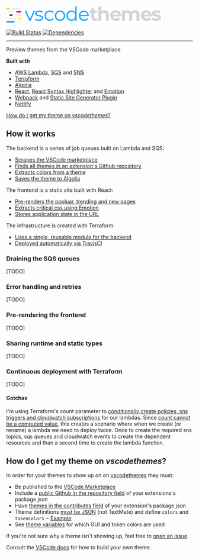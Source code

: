 [![vscodethemes](frontend/assets/logo.png)](https://vscodethemes.com)

[![Build Status](https://travis-ci.org/jschr/vscodethemes.svg?branch=production)](https://travis-ci.org/jschr/vscodethemes)
[![Dependencies](https://david-dm.org/jschr/vscodethemes.svg)](https://david-dm.org/jschr/vscodethemes)

---

Preview themes from the VSCode marketplace.

**Built with**

* [AWS Lambda](https://aws.amazon.com/lambda/),
  [SQS](https://aws.amazon.com/sqs/) and [SNS](https://aws.amazon.com/sns/)
* [Terraform](https://www.terraform.io/)
* [Algolia](https://www.algolia.com/)
* [React](https://reactjs.org/),
  [React Syntax Highlighter](https://github.com/conorhastings/react-syntax-highlighter)
  and [Emotion](https://emotion.sh/)
* [Webpack](https://webpack.js.org/) and
  [Static Site Generator Plugin](https://github.com/markdalgleish/static-site-generator-webpack-plugin)
* [Netlify](https://www.netlify.com/)

[How do I get my theme on _vscodethemes_?](#how-do-i-get-my-theme-on-vscodethemes)

## How it works

The backend is a series of job queues built on Lambda and SQS:

* [Scrapes the VSCode marketplace](backend/jobs/scrapeExtensions.ts)
* [Finds all themes in an extension's Github repository](backend/jobs/extractThemes.ts)
* [Extracts colors from a theme](backend/jobs/extractColors.ts)
* [Saves the theme to Algolia](backend/jobs/saveTheme.ts)

The frontend is a static site built with React:

* [Pre-renders the popluar, trending and new pages](frontend/webpack.config.ts#L69)
* [Extracts critical css using Emotion](frontend/ssr.tsx#L24)
* [Stores application state in the URL](frontend/components/App.tsx#L50)

The infrastructure is created with Terraform:

* [Uses a single, reusable module for the backend](infrastructure/modules/backend)
* [Deployed automatically via TravisCI](.travis.yml#L28)

### Draining the SQS queues

[TODO]

### Error handling and retries

[TODO]

### Pre-rendering the frontend

[TODO]

### Sharing runtime and static types

[TODO]

### Continuous deployment with Terraform

[TODO]

#### Gotchas

I'm using Terraform's count parameter to
[conditionally create policies, sns triggers and cloudwatch subscriptions](infrastructure/modules/backend/lambda/lambda.tf#L42)
for our lambdas. Since
[count cannot be a computed value](https://github.com/hashicorp/terraform/issues/12570),
this creates a scenario where when we create (or rename) a lambda we need to
deploy twice. Once to create the required sns topics, sqs queues and cloudwatch
events to create the dependent resources and than a second time to create the
lambda function.

## How do I get my theme on _vscodethemes_?

In order for your themes to show up on on
[vscodethemes](https://vscodethemes.com) they must:

* Be published to the
  [VSCode Marketplace](https://marketplace.visualstudio.com/search?target=VSCode&category=Themes&sortBy=Downloads)
* Include a
  [public Github in the repository field](https://code.visualstudio.com/docs/extensions/publish-extension#_advanced-usage)
  of your extensions's package.json
* Have
  [themes in the contributes field](https://code.visualstudio.com/docs/extensionAPI/extension-points#_contributesthemes)
  of your extension's package.json
* Theme definitions
  [must be JSON](https://code.visualstudio.com/docs/extensions/themes-snippets-colorizers#_create-a-new-color-theme)
  (not TextMate) and define `colors` and `tokenColors` ‒
  [Example](https://github.com/Binaryify/OneDark-Pro/blob/master/themes/OneDark-Pro.json)
* See [theme variables](backend/themeVariables.ts) for which GUI and token
  colors are used

If you're not sure why a theme isn't showing up, feel free to
[open an issue](https://github.com/jschr/vscodethemes/issues/new).

Consult the
[VSCode docs](https://code.visualstudio.com/docs/extensions/themes-snippets-colorizers)
for how to build your own theme.
